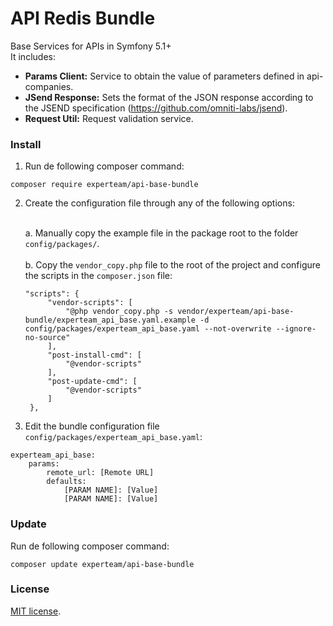 API Redis Bundle
=

Base Services for APIs in Symfony 5.1+ <br>
It includes:
- <b>Params Client:</b> Service to obtain the value of parameters defined in api-companies.
- <b>JSend Response:</b> Sets the format of the JSON response according to the JSEND specification (https://github.com/omniti-labs/jsend).
- <b>Request Util:</b> Request validation service.

### Install

1. Run de following composer command: <br>
```
composer require experteam/api-base-bundle
```

2. Create the configuration file through any of the following options: <br><br>

   a. Manually copy the example file in the package root to the folder `config/packages/`. <br><br>
   b. Copy the `vendor_copy.php` file to the root of the project and configure the scripts in the `composer.json` file:
   ```
   "scripts": {
        "vendor-scripts": [
            "@php vendor_copy.php -s vendor/experteam/api-base-bundle/experteam_api_base.yaml.example -d config/packages/experteam_api_base.yaml --not-overwrite --ignore-no-source"
        ],
        "post-install-cmd": [
            "@vendor-scripts"
        ],
        "post-update-cmd": [
            "@vendor-scripts"
        ]
    },
   ```

3. Edit the bundle configuration file `config/packages/experteam_api_base.yaml`: <br>
```
experteam_api_base:
    params:
        remote_url: [Remote URL]
        defaults:
            [PARAM NAME]: [Value]
            [PARAM NAME]: [Value]
```

### Update

Run de following composer command: <br>
```
composer update experteam/api-base-bundle
```


### License
[MIT license](https://opensource.org/licenses/MIT).
